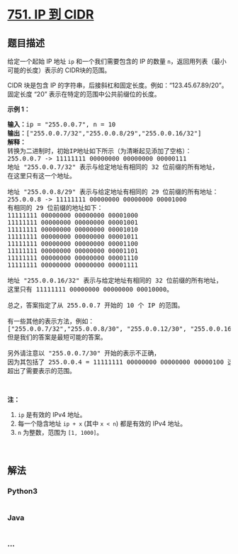 # [751. IP 到 CIDR](https://leetcode-cn.com/problems/ip-to-cidr)



## 题目描述

<!-- 这里写题目描述 -->

<p>给定一个起始 IP 地址&nbsp;<code>ip</code>&nbsp;和一个我们需要包含的 IP 的数量&nbsp;<code>n</code>，返回用列表（最小可能的长度）表示的 CIDR块的范围。&nbsp;</p>

<p>CIDR 块是包含 IP 的字符串，后接斜杠和固定长度。例如：&ldquo;123.45.67.89/20&rdquo;。固定长度 &ldquo;20&rdquo; 表示在特定的范围中公共前缀位的长度。</p>

<p><strong>示例 1：</strong></p>

<pre><strong>输入：</strong>ip = &quot;255.0.0.7&quot;, n = 10
<strong>输出：</strong>[&quot;255.0.0.7/32&quot;,&quot;255.0.0.8/29&quot;,&quot;255.0.0.16/32&quot;]
<strong>解释：
</strong>转换为二进制时，初始IP地址如下所示（为清晰起见添加了空格）：
255.0.0.7 -&gt; 11111111 00000000 00000000 00000111
地址 &quot;255.0.0.7/32&quot; 表示与给定地址有相同的 32 位前缀的所有地址，
在这里只有这一个地址。

地址 &quot;255.0.0.8/29&quot; 表示与给定地址有相同的 29 位前缀的所有地址：
255.0.0.8 -&gt; 11111111 00000000 00000000 00001000
有相同的 29 位前缀的地址如下：
11111111 00000000 00000000 00001000
11111111 00000000 00000000 00001001
11111111 00000000 00000000 00001010
11111111 00000000 00000000 00001011
11111111 00000000 00000000 00001100
11111111 00000000 00000000 00001101
11111111 00000000 00000000 00001110
11111111 00000000 00000000 00001111

地址 &quot;255.0.0.16/32&quot; 表示与给定地址有相同的 32 位前缀的所有地址，
这里只有 11111111 00000000 00000000 00010000。

总之，答案指定了从 255.0.0.7 开始的 10 个 IP 的范围。

有一些其他的表示方法，例如：
[&quot;255.0.0.7/32&quot;,&quot;255.0.0.8/30&quot;, &quot;255.0.0.12/30&quot;, &quot;255.0.0.16/32&quot;],
但是我们的答案是最短可能的答案。

另外请注意以 &quot;255.0.0.7/30&quot; 开始的表示不正确，
因为其包括了 255.0.0.4 = 11111111 00000000 00000000 00000100 这样的地址，
超出了需要表示的范围。
</pre>

<p>&nbsp;</p>

<p><strong>注：</strong></p>

<ol>
	<li><code>ip</code>&nbsp;是有效的 IPv4 地址。</li>
	<li>每一个隐含地址 <code>ip + x</code> (其中&nbsp;<code>x &lt; n</code>) 都是有效的 IPv4 地址。</li>
	<li><code>n</code>&nbsp;为整数，范围为&nbsp;<code>[1, 1000]</code>。</li>
</ol>

<p>&nbsp;</p>


## 解法

<!-- 这里可写通用的实现逻辑 -->

<!-- tabs:start -->

### **Python3**

<!-- 这里可写当前语言的特殊实现逻辑 -->

```python

```

### **Java**

<!-- 这里可写当前语言的特殊实现逻辑 -->

```java

```

### **...**

```

```

<!-- tabs:end -->
